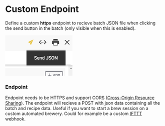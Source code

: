 # Custom Endpoint

Define a custom **https** endpoint to recieve batch JSON file when clicking the send button in the batch \(only visible when this is enabled\).

![Send JSON button appears in batch when this is activated](../.gitbook/assets/image%20%2873%29.png)

### Endpoint

Endpoint needs to be HTTPS and support CORS \([Cross-Origin Resource Sharing](https://developer.mozilla.org/en-US/docs/Web/HTTP/CORS)\). The endpoint will recieve a POST with json data containing all the batch and recipe data. Useful if you want to start a brew session on a custom automated brewery. Could for example be a custom [IFTTT ](https://ifttt.com/)webhook.

